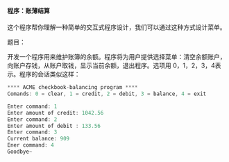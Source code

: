 #### 程序：账薄结算

这个程序帮你理解一种简单的交互式程序设计，我们可以通过这种方式设计菜单。

题目：

开发一个程序用来维护账簿的余额。程序将为用户提供选择菜单：清空余额账户，向账户存钱，从账户取钱，显示当前余额，退出程序。选项用 0，1，2，3，4表示。程序的会话类似这样：

```c
**** ACME checkbook-balancing program ****
Comands: 0 = clear, 1 = credit, 2 = debit, 3 = balance, 4 = exit

Enter command: 1
Enter amount of credit: 1042.56
Enter command: 2
Enter amount of debit : 133.56
Enter command: 3
Current balance: 909
Ener command: 4
Goodbye~
```

